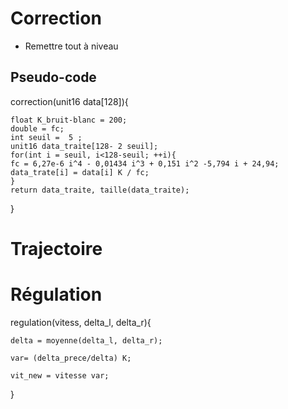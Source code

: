 # Correction
* Remettre tout à niveau

## Pseudo-code

correction(unit16 data[128]){

	float K_bruit-blanc = 200;
	double = fc;
	int seuil =  5 ;
	unit16 data_traite[128- 2 seuil];
	for(int i = seuil, i<128-seuil; ++i){
	fc = 6,27e-6 i^4 - 0,01434 i^3 + 0,151 i^2 -5,794 i + 24,94;
	data_trate[i] = data[i] K / fc;
	}
	return data_traite, taille(data_traite);
}

# Trajectoire

# Régulation
regulation(vitess, delta_l, delta_r){
	
	delta = moyenne(delta_l, delta_r);

	var= (delta_prece/delta) K;

	vit_new = vitesse var;
}

